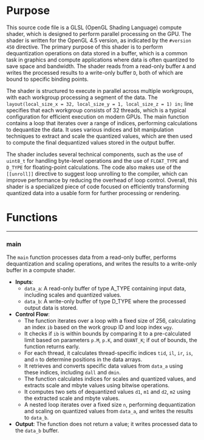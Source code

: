 # Purpose
This source code file is a GLSL (OpenGL Shading Language) compute shader, which is designed to perform parallel processing on the GPU. The shader is written for the OpenGL 4.5 version, as indicated by the `#version 450` directive. The primary purpose of this shader is to perform dequantization operations on data stored in a buffer, which is a common task in graphics and compute applications where data is often quantized to save space and bandwidth. The shader reads from a read-only buffer `A` and writes the processed results to a write-only buffer `D`, both of which are bound to specific binding points.

The shader is structured to execute in parallel across multiple workgroups, with each workgroup processing a segment of the data. The `layout(local_size_x = 32, local_size_y = 1, local_size_z = 1) in;` line specifies that each workgroup consists of 32 threads, which is a typical configuration for efficient execution on modern GPUs. The main function contains a loop that iterates over a range of indices, performing calculations to dequantize the data. It uses various indices and bit manipulation techniques to extract and scale the quantized values, which are then used to compute the final dequantized values stored in the output buffer.

The shader includes several technical components, such as the use of `uint8_t` for handling byte-level operations and the use of `FLOAT_TYPE` and `D_TYPE` for floating-point calculations. The code also makes use of the `[[unroll]]` directive to suggest loop unrolling to the compiler, which can improve performance by reducing the overhead of loop control. Overall, this shader is a specialized piece of code focused on efficiently transforming quantized data into a usable form for further processing or rendering.
# Functions

---
### main
The `main` function processes data from a read-only buffer, performs dequantization and scaling operations, and writes the results to a write-only buffer in a compute shader.
- **Inputs**:
    - `data_a`: A read-only buffer of type A_TYPE containing input data, including scales and quantized values.
    - `data_b`: A write-only buffer of type D_TYPE where the processed output data is stored.
- **Control Flow**:
    - The function iterates over a loop with a fixed size of 256, calculating an index `ib` based on the work group ID and loop index `wgy`.
    - It checks if `ib` is within bounds by comparing it to a pre-calculated limit based on parameters `p.M`, `p.K`, and `QUANT_K`; if out of bounds, the function returns early.
    - For each thread, it calculates thread-specific indices `tid`, `il`, `ir`, `is`, and `n` to determine positions in the data arrays.
    - It retrieves and converts specific data values from `data_a` using these indices, including `dall` and `dmin`.
    - The function calculates indices for scales and quantized values, and extracts scale and mbyte values using bitwise operations.
    - It computes two sets of dequantized values `d1`, `m1` and `d2`, `m2` using the extracted scale and mbyte values.
    - A nested loop iterates over a fixed size `n`, performing dequantization and scaling on quantized values from `data_a`, and writes the results to `data_b`.
- **Output**: The function does not return a value; it writes processed data to the `data_b` buffer.


